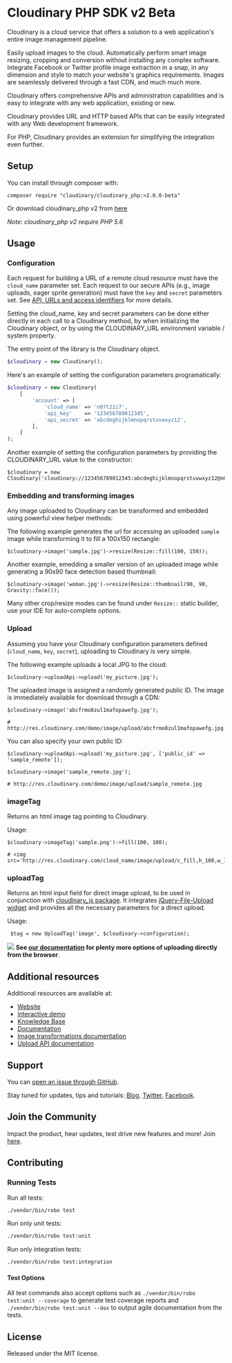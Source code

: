 Cloudinary PHP SDK v2 Beta
==========

Cloudinary is a cloud service that offers a solution to a web application's entire image management pipeline. 

Easily upload images to the cloud. Automatically perform smart image resizing, cropping and conversion without installing any complex software. Integrate Facebook or Twitter profile image extraction in a snap, in any dimension and style to match your website's graphics requirements. Images are seamlessly delivered through a fast CDN, and much much more. 

Cloudinary offers comprehensive APIs and administration capabilities and is easy to integrate with any web application, existing or new.

Cloudinary provides URL and HTTP based APIs that can be easily integrated with any Web development framework. 

For PHP, Cloudinary provides an extension for simplifying the integration even further.

## Setup ######################################################################

You can install through composer with:

```
composer require "cloudinary/cloudinary_php:>2.0.0-beta"
```

Or download cloudinary_php v2 from [here](https://github.com/cloudinary/cloudinary_php/tree/2.0.0-beta)

*Note: cloudinary_php v2 require PHP 5.6*

## Usage

### Configuration

Each request for building a URL of a remote cloud resource must have the `cloud_name` parameter set. 
Each request to our secure APIs (e.g., image uploads, eager sprite generation) must have the `key` and `secret` parameters set. See [API, URLs and access identifiers](http://cloudinary.com/documentation/api_and_access_identifiers) for more details.

Setting the cloud_name, key and secret parameters can be done either directly in each call to a Cloudinary method, by when initializing the Cloudinary object, or by using the CLOUDINARY_URL environment variable / system property.

The entry point of the library is the Cloudinary object. 
```php
$cloudinary = new Cloudinary();
```

Here's an example of setting the configuration parameters programatically:

```php
$cloudinary = new Cloudinary(
    [
        'account' => [
            'cloud_name' => 'n07t21i7',
            'api_key'    => '123456789012345',
            'api_secret' => 'abcdeghijklmnopqrstuvwxyz12',
        ],
    ]
);
```


Another example of setting the configuration parameters by providing the CLOUDINARY_URL value to the constructor:

    $cloudinary = new Cloudinary('cloudinary://123456789012345:abcdeghijklmnopqrstuvwxyz12@n07t21i7');
    
### Embedding and transforming images

Any image uploaded to Cloudinary can be transformed and embedded using powerful view helper methods:

The following example generates the url for accessing an uploaded `sample` image while transforming it to fill a 100x150 rectangle:

```
$cloudinary->image('sample.jpg')->resize(Resize::fill(100, 150));
```

Another example, emedding a smaller version of an uploaded image while generating a 90x90 face detection based thumbnail: 

```
$cloudinary->image('woman.jpg')->resize(Resize::thumbnail(90, 90, Gravity::face());
```

Many other crop/resize modes can be found under `Resize::` static builder, use your IDE for auto-complete options.

### Upload

Assuming you have your Cloudinary configuration parameters defined (`cloud_name`, `key`, `secret`), uploading to Cloudinary is very simple.
    
The following example uploads a local JPG to the cloud: 

```
$cloudinary->uploadApi->upload('my_picture.jpg');
```
        
The uploaded image is assigned a randomly generated public ID. The image is immediately available for download through a CDN:

```
$cloudinary->image('abcfrmo8zul1mafopawefg.jpg');

# http://res.cloudinary.com/demo/image/upload/abcfrmo8zul1mafopawefg.jpg
```

You can also specify your own public ID:    

```
$cloudinary->uploadApi->upload('my_picture.jpg', ['public_id' => 'sample_remote']);

$cloudinary->image('sample_remote.jpg');

# http://res.cloudinary.com/demo/image/upload/sample_remote.jpg
```
### imageTag

Returns an html image tag pointing to Cloudinary.

Usage:

```
$cloudinary->imageTag('sample.png')->fill(100, 100);

# <img src='http://res.cloudinary.com/cloud_name/image/upload/c_fill,h_100,w_100/sample.png'/>
```

### uploadTag

Returns an html input field for direct image upload, to be used in conjunction with [cloudinary\_js package](https://github.com/cloudinary/cloudinary_js/). It integrates [jQuery-File-Upload widget](https://github.com/blueimp/jQuery-File-Upload) and provides all the necessary parameters for a direct upload.

Usage:

```
 $tag = new UploadTag('image', $cloudinary->configuration);
```

![](https://res.cloudinary.com/cloudinary/image/upload/see_more_bullet.png) **See [our documentation](https://cloudinary.com/documentation/java_image_upload#direct_uploading_from_the_browser) for plenty more options of uploading directly from the browser**.
  
## Additional resources ##########################################################

Additional resources are available at:

* [Website](https://cloudinary.com)
* [Interactive demo](https://demo.cloudinary.com/default)
* [Knowledge Base](https://support.cloudinary.com/hc/en-us) 
* [Documentation](https://cloudinary.com/documentation)
* [Image transformations documentation](https://cloudinary.com/documentation/image_transformations)
* [Upload API documentation](https://cloudinary.com/documentation/upload_images)

## Support

You can [open an issue through GitHub](https://github.com/cloudinary/cloudinary_php_v2/issues).

Stay tuned for updates, tips and tutorials: [Blog](https://cloudinary.com/blog), [Twitter](https://twitter.com/cloudinary), [Facebook](https://www.facebook.com/Cloudinary).

## Join the Community ##########################################################

Impact the product, hear updates, test drive new features and more! Join [here](https://www.facebook.com/groups/CloudinaryCommunity).

## Contributing ##########################################################

### Running Tests

Run all tests:

```bash
./vendor/bin/robo test
```

Run only unit tests:

```bash
./vendor/bin/robo test:unit
```

Run only integration tests:

```bash
./vendor/bin/robo test:integration
```

#### Test Options
All test commands also accept options such as `./vendor/bin/robo test:unit --coverage` to generate test coverage reports and `./vendor/bin/robo test:unit --dox` to output agile documentation from the tests.

## License #######################################################################

Released under the MIT license. 
